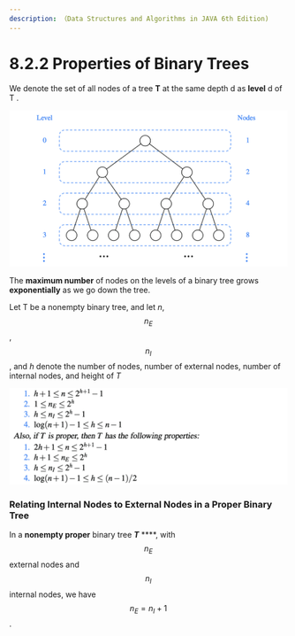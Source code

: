 ```yaml
---
description: （Data Structures and Algorithms in JAVA 6th Edition)
---
```


# 8.2.2 Properties of Binary Trees

We denote the set of all nodes of a tree **T** at the same depth d as **level** d of T .

![Maximum number of nodes in the levels of a binary tree](../.gitbook/assets/jie-ping-20210708-xia-wu-11.59.33.png)

The **maximum number** of nodes on the levels of a binary tree grows **exponentially** as we go down the tree.

Let T be a nonempty binary tree, and let _n_,  $$n_E$$ ,  $$n_I$$ , and _h_ denote the number of nodes, number of external nodes, number of internal nodes, and height of _T_

![](../.gitbook/assets/jie-ping-20210709-shang-wu-12.06.32.png)

### Relating Internal Nodes to External Nodes in a Proper Binary Tree

In a **nonempty proper** binary tree _**T**_ ****, with $$n_E$$ external nodes and $$n_I$$ internal nodes, we have $$n_E = n_I +1$$ .

